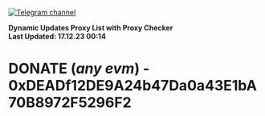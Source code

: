 [![Telegram channel](https://img.shields.io/endpoint?url=https://runkit.io/damiankrawczyk/telegram-badge/branches/master?url=https://t.me/n4z4v0d)](https://t.me/n4z4v0d) 

**Dynamic Updates Proxy List with Proxy Checker**  
**Last Updated: 17.12.23 00:14**

# DONATE (_any evm_) - 0xDEADf12DE9A24b47Da0a43E1bA70B8972F5296F2

